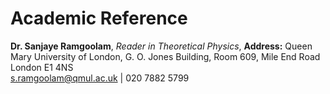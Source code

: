 # Academic Reference

**Dr. Sanjaye Ramgoolam**, *Reader in Theoretical Physics*, **Address:** Queen Mary University of London, G. O. Jones Building, Room 609, Mile End Road London E1 4NS\
s.ramgoolam@qmul.ac.uk | 020 7882 5799

